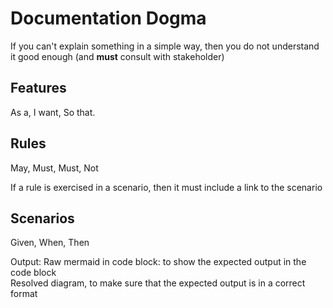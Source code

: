 # Documentation Dogma

If you can't explain something in a simple way, then you do not understand it good enough (and **must** consult with stakeholder)

## Features

As a, I want, So that.

## Rules

May, Must, Must, Not  

If a rule is exercised in a scenario, then it must include a link to the scenario

## Scenarios

Given, When, Then

Output:
Raw mermaid in code block: to show the expected output in the code block  
Resolved diagram, to make sure that the expected output is in a correct format
